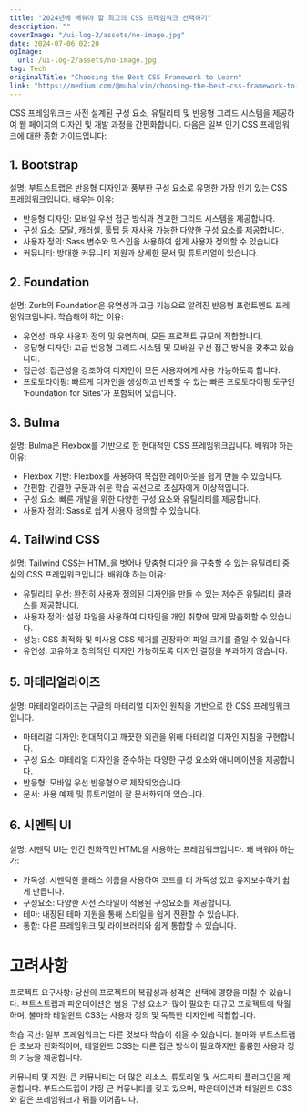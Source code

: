 ```yaml
---
title: "2024년에 배워야 할 최고의 CSS 프레임워크 선택하기"
description: ""
coverImage: "/ui-log-2/assets/no-image.jpg"
date: 2024-07-06 02:20
ogImage: 
  url: /ui-log-2/assets/no-image.jpg
tag: Tech
originalTitle: "Choosing the Best CSS Framework to Learn"
link: "https://medium.com/@muhalvin/choosing-the-best-css-framework-to-learn-92ae9cc3c76c"
---
```



CSS 프레임워크는 사전 설계된 구성 요소, 유틸리티 및 반응형 그리드 시스템을 제공하여 웹 페이지의 디자인 및 개발 과정을 간편화합니다. 다음은 일부 인기 CSS 프레임워크에 대한 종합 가이드입니다:

## 1. Bootstrap

설명: 부트스트랩은 반응형 디자인과 풍부한 구성 요소로 유명한 가장 인기 있는 CSS 프레임워크입니다. 배우는 이유:

- 반응형 디자인: 모바일 우선 접근 방식과 견고한 그리드 시스템을 제공합니다.
- 구성 요소: 모달, 캐러셀, 툴팁 등 재사용 가능한 다양한 구성 요소를 제공합니다.
- 사용자 정의: Sass 변수와 믹스인을 사용하여 쉽게 사용자 정의할 수 있습니다.
- 커뮤니티: 방대한 커뮤니티 지원과 상세한 문서 및 튜토리얼이 있습니다.

<!-- ui-log 수평형 -->
<ins class="adsbygoogle"
  style="display:block"
  data-ad-client="ca-pub-4877378276818686"
  data-ad-slot="9743150776"
  data-ad-format="auto"
  data-full-width-responsive="true"></ins>
  <script>
  (adsbygoogle = window.adsbygoogle || []).push({});
  </script>

## 2. Foundation

설명: Zurb의 Foundation은 유연성과 고급 기능으로 알려진 반응형 프런트엔드 프레임워크입니다. 학습해야 하는 이유:

- 유연성: 매우 사용자 정의 및 유연하며, 모든 프로젝트 규모에 적합합니다.
- 응답형 디자인: 고급 반응형 그리드 시스템 및 모바일 우선 접근 방식을 갖추고 있습니다.
- 접근성: 접근성을 강조하여 디자인이 모든 사용자에게 사용 가능하도록 합니다.
- 프로토타이핑: 빠르게 디자인을 생성하고 반복할 수 있는 빠른 프로토타이핑 도구인 'Foundation for Sites'가 포함되어 있습니다.

## 3. Bulma

<!-- ui-log 수평형 -->
<ins class="adsbygoogle"
  style="display:block"
  data-ad-client="ca-pub-4877378276818686"
  data-ad-slot="9743150776"
  data-ad-format="auto"
  data-full-width-responsive="true"></ins>
  <script>
  (adsbygoogle = window.adsbygoogle || []).push({});
  </script>

설명: Bulma은 Flexbox를 기반으로 한 현대적인 CSS 프레임워크입니다. 배워야 하는 이유:

- Flexbox 기반: Flexbox를 사용하여 복잡한 레이아웃을 쉽게 만들 수 있습니다.
- 간편함: 간결한 구문과 쉬운 학습 곡선으로 초심자에게 이상적입니다.
- 구성 요소: 빠른 개발을 위한 다양한 구성 요소와 유틸리티를 제공합니다.
- 사용자 정의: Sass로 쉽게 사용자 정의할 수 있습니다.

## 4. Tailwind CSS

설명: Tailwind CSS는 HTML을 벗어나 맞춤형 디자인을 구축할 수 있는 유틸리티 중심의 CSS 프레임워크입니다. 배워야 하는 이유:

<!-- ui-log 수평형 -->
<ins class="adsbygoogle"
  style="display:block"
  data-ad-client="ca-pub-4877378276818686"
  data-ad-slot="9743150776"
  data-ad-format="auto"
  data-full-width-responsive="true"></ins>
  <script>
  (adsbygoogle = window.adsbygoogle || []).push({});
  </script>

- 유틸리티 우선: 완전히 사용자 정의된 디자인을 만들 수 있는 저수준 유틸리티 클래스를 제공합니다.
- 사용자 정의: 설정 파일을 사용하여 디자인을 개인 취향에 맞게 맞춤화할 수 있습니다.
- 성능: CSS 최적화 및 미사용 CSS 제거를 권장하여 파일 크기를 줄일 수 있습니다.
- 유연성: 고유하고 창의적인 디자인 가능하도록 디자인 결정을 부과하지 않습니다.

## 5. 마테리얼라이즈

설명: 마테리얼라이즈는 구글의 마테리얼 디자인 원칙을 기반으로 한 CSS 프레임워크입니다.
- 마테리얼 디자인: 현대적이고 깨끗한 외관을 위해 마테리얼 디자인 지침을 구현합니다.
- 구성 요소: 마테리얼 디자인을 준수하는 다양한 구성 요소와 애니메이션을 제공합니다.
- 반응형: 모바일 우선 반응형으로 제작되었습니다.
- 문서: 사용 예제 및 튜토리얼이 잘 문서화되어 있습니다. 

<!-- ui-log 수평형 -->
<ins class="adsbygoogle"
  style="display:block"
  data-ad-client="ca-pub-4877378276818686"
  data-ad-slot="9743150776"
  data-ad-format="auto"
  data-full-width-responsive="true"></ins>
  <script>
  (adsbygoogle = window.adsbygoogle || []).push({});
  </script>

## 6. 시멘틱 UI

설명: 시멘틱 UI는 인간 친화적인 HTML을 사용하는 프레임워크입니다. 왜 배워야 하는가:

- 가독성: 시멘틱한 클래스 이름을 사용하여 코드를 더 가독성 있고 유지보수하기 쉽게 만듭니다.
- 구성요소: 다양한 사전 스타일이 적용된 구성요소를 제공합니다.
- 테마: 내장된 테마 지원을 통해 스타일을 쉽게 전환할 수 있습니다.
- 통합: 다른 프레임워크 및 라이브러리와 쉽게 통합할 수 있습니다.

# 고려사항

<!-- ui-log 수평형 -->
<ins class="adsbygoogle"
  style="display:block"
  data-ad-client="ca-pub-4877378276818686"
  data-ad-slot="9743150776"
  data-ad-format="auto"
  data-full-width-responsive="true"></ins>
  <script>
  (adsbygoogle = window.adsbygoogle || []).push({});
  </script>

프로젝트 요구사항: 당신의 프로젝트의 복잡성과 성격은 선택에 영향을 미칠 수 있습니다. 부트스트랩과 파운데이션은 범용 구성 요소가 많이 필요한 대규모 프로젝트에 탁월하며, 불마와 테일윈드 CSS는 사용자 정의 및 독특한 디자인에 적합합니다.

학습 곡선: 일부 프레임워크는 다른 것보다 학습이 쉬울 수 있습니다. 불마와 부트스트랩은 초보자 친화적이며, 테일윈드 CSS는 다른 접근 방식이 필요하지만 훌륭한 사용자 정의 기능을 제공합니다.

커뮤니티 및 지원: 큰 커뮤니티는 더 많은 리소스, 튜토리얼 및 서드파티 플러그인을 제공합니다. 부트스트랩이 가장 큰 커뮤니티를 갖고 있으며, 파운데이션과 테일윈드 CSS와 같은 프레임워크가 뒤를 이어옵니다.
